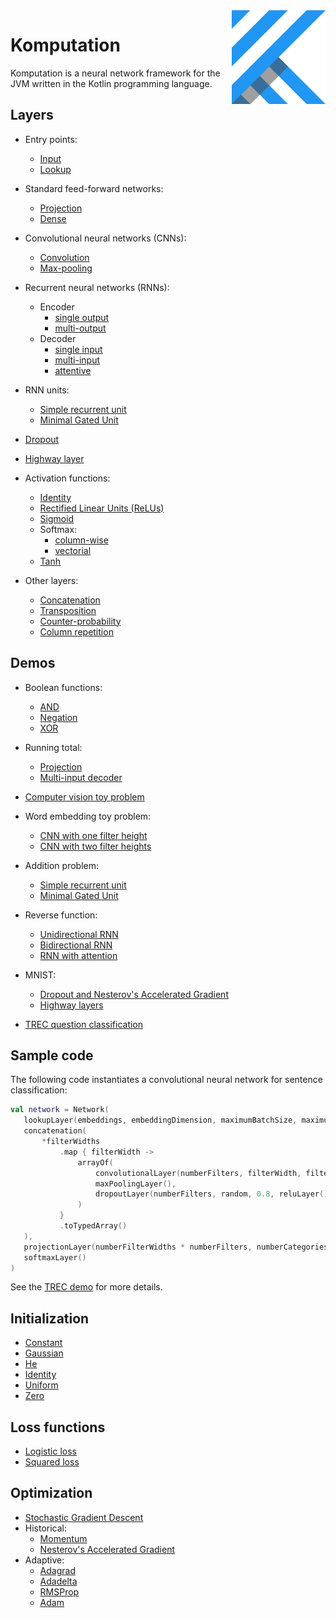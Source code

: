 <img src="Logo.jpg" align="right" height="150" width="150" />

# Komputation

Komputation is a neural network framework for the JVM written in the Kotlin programming language.

## Layers

- Entry points:
  - [Input](./src/main/kotlin/shape/komputation/layers/entry/InputLayer.kt)
  - [Lookup](./src/main/kotlin/shape/komputation/layers/entry/LookupLayer.kt)

- Standard feed-forward networks:
  - [Projection](./src/main/kotlin/shape/komputation/layers/forward/projection/ProjectionLayer.kt)
  - [Dense](./src/main/kotlin/shape/komputation/layers/forward/DenseLayer.kt)

- Convolutional neural networks (CNNs):
  - [Convolution](./src/main/kotlin/shape/komputation/layers/forward/convolution/ConvolutionalLayer.kt)
  - [Max-pooling](./src/main/kotlin/shape/komputation/layers/forward/convolution/MaxPoolingLayer.kt)

- Recurrent neural networks (RNNs):
  - Encoder
    - [single output](./src/main/kotlin/shape/komputation/layers/forward/encoder/SingleOutputEncoder.kt)
    - [multi-output](./src/main/kotlin/shape/komputation/layers/forward/encoder/MultiOutputEncoder.kt)
  - Decoder
    - [single input](./src/main/kotlin/shape/komputation/layers/forward/decoder/SingleInputDecoder.kt)
    - [multi-input](./src/main/kotlin/shape/komputation/layers/forward/decoder/MultiInputDecoder.kt)
    - [attentive](./src/main/kotlin/shape/komputation/layers/forward/decoder/AttentiveDecoder.kt)

- RNN units:
  - [Simple recurrent unit](./src/main/kotlin/shape/komputation/layers/forward/units/SimpleRecurrentUnit.kt)
  - [Minimal Gated Unit](./src/main/kotlin/shape/komputation/layers/forward/units/MinimalGatedUnit.kt)

- [Dropout](./src/main/kotlin/shape/komputation/layers/forward/dropout/DropoutLayer.kt)

- [Highway layer](./src/main/kotlin/shape/komputation/layers/forward/HighwayLayer.kt)

- Activation functions:
  - [Identity](./src/main/kotlin/shape/komputation/layers/forward/IdentityLayer.kt)
  - [Rectified Linear Units (ReLUs)](./src/main/kotlin/shape/komputation/layers/forward/activation/ReluLayer.kt)
  - [Sigmoid](./src/main/kotlin/shape/komputation/layers/forward/activation/SigmoidLayer.kt)
  - Softmax:
    - [column-wise](./src/main/kotlin/shape/komputation/layers/forward/activation/SoftmaxLayer.kt)
    - [vectorial](./src/main/kotlin/shape/komputation/layers/forward/activation/SoftmaxVectorLayer.kt)
  - [Tanh](./src/main/kotlin/shape/komputation/layers/forward/activation/TanhLayer.kt)

- Other layers:
  - [Concatenation](./src/main/kotlin/shape/komputation/layers/forward/Concatenation.kt)
  - [Transposition](./src/main/kotlin/shape/komputation/layers/forward/TranspositionLayer.kt)
  - [Counter-probability](./src/main/kotlin/shape/komputation/layers/forward/CounterProbabilityLayer.kt)
  - [Column repetition](./src/main/kotlin/shape/komputation/layers/forward/ColumnRepetitionLayer.kt)

## Demos

- Boolean functions:
  - [AND](./src/main/kotlin/shape/komputation/demos/and/AndSigmoid.kt)
  - [Negation](./src/main/kotlin/shape/komputation/demos/negation/Negation.kt)
  - [XOR](./src/main/kotlin/shape/komputation/demos/xor/Xor.kt)

- Running total:
  - [Projection](./src/main/kotlin/shape/komputation/demos/runningtotal/RunningTotalProjection.kt)
  - [Multi-input decoder](./src/main/kotlin/shape/komputation/demos/runningtotal/RunningTotalMultiInputDecoder.kt)

- [Computer vision toy problem](./src/main/kotlin/shape/komputation/demos/lines/Lines.kt)

- Word embedding toy problem:
  - [CNN with one filter height](./src/main/kotlin/shape/komputation/demos/embeddings/Embeddings.kt)
  - [CNN with two filter heights](./src/main/kotlin/shape/komputation/demos/embeddings/EmbeddingsWithDifferentFilterHeights.kt)

- Addition problem:
  - [Simple recurrent unit](./src/main/kotlin/shape/komputation/demos/addition/AdditionProblemRecurrentUnit.kt)
  - [Minimal Gated Unit](./src/main/kotlin/shape/komputation/demos/addition/AdditionProblemMGU.kt)

- Reverse function:
  - [Unidirectional RNN](./src/main/kotlin/shape/komputation/demos/reverse/ReverseUnidirectional.kt)
  - [Bidirectional RNN](./src/main/kotlin/shape/komputation/demos/reverse/ReverseBidirectional.kt)
  - [RNN with attention](./src/main/kotlin/shape/komputation/demos/reverse/ReverseAttention.kt)

- MNIST:
  - [Dropout and Nesterov's Accelerated Gradient](./src/main/kotlin/shape/komputation/demos/mnist/MnistDropoutNesterov.kt)
  - [Highway layers](./src/main/kotlin/shape/komputation/demos/mnist/MnistHighway.kt)

- [TREC question classification](./src/main/kotlin/shape/komputation/demos/trec/TREC.kt)

## Sample code

The following code instantiates a convolutional neural network for sentence classification:

 ```kotlin
val network = Network(
    lookupLayer(embeddings, embeddingDimension, maximumBatchSize, maximumLength, optimizationStrategy),
    concatenation(
        *filterWidths
            .map { filterWidth ->
                arrayOf(
                    convolutionalLayer(numberFilters, filterWidth, filterHeight, initializationStrategy, optimizationStrategy),
                    maxPoolingLayer(),
                    dropoutLayer(numberFilters, random, 0.8, reluLayer())
                )
            }
            .toTypedArray()
    ),
    projectionLayer(numberFilterWidths * numberFilters, numberCategories, initializationStrategy, initializationStrategy, optimizationStrategy),
    softmaxLayer()
)
```

See the [TREC demo](./src/main/kotlin/shape/komputation/demos/trec/TREC.kt) for more details.

## Initialization

- [Constant](./src/main/kotlin/shape/komputation/initialization/ConstantInitialization.kt)
- [Gaussian](./src/main/kotlin/shape/komputation/initialization/GaussianInitialization.kt)
- [He](./src/main/kotlin/shape/komputation/initialization/HeInitialization.kt)
- [Identity](./src/main/kotlin/shape/komputation/initialization/IdentityInitialization.kt)
- [Uniform](./src/main/kotlin/shape/komputation/initialization/UniformInitialization.kt)
- [Zero](./src/main/kotlin/shape/komputation/initialization/ZeroInitialization.kt)

## Loss functions

- [Logistic loss](./src/main/kotlin/shape/komputation/loss/LogisticLoss.kt)
- [Squared loss](./src/main/kotlin/shape/komputation/loss/SquaredLoss.kt)

## Optimization

- [Stochastic Gradient Descent](./src/main/kotlin/shape/komputation/optimization/StochasticGradientDescent.kt)
- Historical:
  - [Momentum](./src/main/kotlin/shape/komputation/optimization/historical/Momentum.kt)
  - [Nesterov's Accelerated Gradient](./src/main/kotlin/shape/komputation/optimization/historical/Nesterov.kt)
- Adaptive:
  - [Adagrad](./src/main/kotlin/shape/komputation/optimization/adaptive/Adagrad.kt)
  - [Adadelta](./src/main/kotlin/shape/komputation/optimization/adaptive/Adadelta.kt)
  - [RMSProp](./src/main/kotlin/shape/komputation/optimization/adaptive/RMSProp.kt)
  - [Adam](./src/main/kotlin/shape/komputation/optimization/adaptive/Adam.kt)